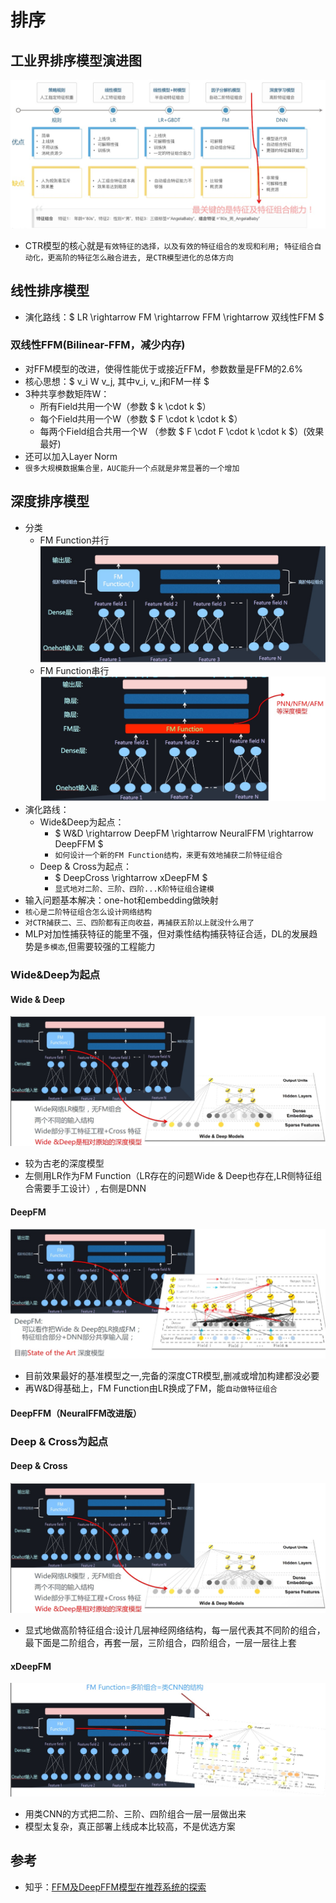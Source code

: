 # 排序

## 工业界排序模型演进图

![industry_ranking_route.png](img/industry_ranking_route.png)

* CTR模型的核心就是`有效特征的选择，以及有效的特征组合的发现和利用; 特征组合自动化，更高阶的特征怎么融合进去, 是CTR模型进化的总体方向`

## 线性排序模型

* 演化路线：$ LR \rightarrow FM \rightarrow FFM \rightarrow 双线性FFM $

### 双线性FFM(Bilinear-FFM，减少内存)

* 对FFM模型的改进，使得性能优于或接近FFM，参数数量是FFM的2.6%
* 核心思想：$ v_i W v_j, 其中v_i, v_j和FM一样 $
* 3种共享参数矩阵W：
    * 所有Field共用一个W（参数 $ k \cdot k $）
    * 每个Field共用一个W（参数 $ F \cdot k \cdot k $）
    * 每两个Field组合共用一个W （参数 $ F \cdot F \cdot k \cdot k $）(效果最好)
* 还可以加入Layer Norm
* `很多大规模数据集合里，AUC能升一个点就是非常显著的一个增加`

## 深度排序模型

* 分类
    * FM Function并行
![dnn_parallel_fm](img/dnn_parallel_fm.png)
    * FM Function串行
![dnn_sequence_fm](img/dnn_sequence_fm.png)
* 演化路线：
    * Wide&Deep为起点：
        * $ W\&D \rightarrow DeepFM \rightarrow NeuralFFM \rightarrow DeepFFM $
        * `如何设计一个新的FM Function结构，来更有效地捕获二阶特征组合`
    * Deep & Cross为起点：
        * $ DeepCross \rightarrow xDeepFM $
        * `显式地对二阶、三阶、四阶...K阶特征组合建模`
* 输入问题基本解决：one-hot和embedding做映射
* `核心是二阶特征组合怎么设计网络结构`
* `对CTR捕获二、三、四阶都有正向收益，再捕获五阶以上就没什么用了`
* MLP对加性捕获特征的能里不强，但对乘性结构捕获特征合适，DL的发展趋势是`多模态`,但需要较强的工程能力
        

### Wide&Deep为起点

#### Wide & Deep

![wide&deep](img/wide&deep.png)
* 较为古老的深度模型
* 左侧用LR作为FM Function（LR存在的问题Wide & Deep也存在,LR侧特征组合需要手工设计）, 右侧是DNN

#### DeepFM

![deepFM](img/deepFM.png)
* 目前效果最好的基准模型之一,完备的深度CTR模型,删减或增加构建都没必要
* 再W&D得基础上，FM Function由LR换成了FM，能`自动做特征组合`

#### DeepFFM（NeuralFFM改进版）




### Deep & Cross为起点

#### Deep & Cross

![deep&cross](img/wide&deep.png)
* 显式地做高阶特征组合:设计几层神经网络结构，每一层代表其不同阶的组合，最下面是二阶组合，再套一层，三阶组合，四阶组合，一层一层往上套

#### xDeepFM

![xdeepFM](img/xdeepFM.png)
* 用类CNN的方式把二阶、三阶、四阶组合一层一层做出来
* 模型太复杂，真正部署上线成本比较高，不是优选方案


## 参考

* 知乎：[FFM及DeepFFM模型在推荐系统的探索](https://zhuanlan.zhihu.com/p/67795161)